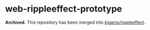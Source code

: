 # web-rippleeffect-prototype

**Archived.** This repository has been merged into [kiganix/rippleeffect](https://github.com/kiganix/rippleeffect).
